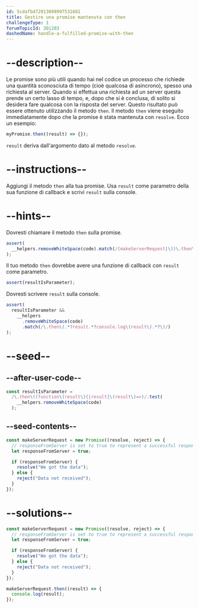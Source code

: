 ```yaml
---
id: 5cdafbd72913098997531681
title: Gestire una promise mantenuta con then
challengeType: 1
forumTopicId: 301203
dashedName: handle-a-fulfilled-promise-with-then
---
```


# --description--

Le promise sono più utili quando hai nel codice un processo che richiede una quantità sconosciuta di tempo (cioè qualcosa di asincrono), spesso una richiesta al server. Quando si effettua una richiesta ad un server questa prende un certo lasso di tempo, e, dopo che si è conclusa, di solito si desidera fare qualcosa con la risposta del server. Questo risultato può essere ottenuto utilizzando il metodo `then`. Il metodo `then` viene eseguito immediatamente dopo che la promise è stata mantenuta con `resolve`. Ecco un esempio:

```js
myPromise.then((result) => {});
```

`result` deriva dall'argomento dato al metodo `resolve`.

# --instructions--

Aggiungi il metodo `then` alla tua promise. Usa `result` come parametro della sua funzione di callback e scrivi `result` sulla console.

# --hints--

Dovresti chiamare il metodo `then` sulla promise.

```js
assert(
  __helpers.removeWhiteSpace(code).match(/(makeServerRequest|\))\.then\(/g)
);
```

Il tuo metodo `then` dovrebbe avere una funzione di callback con `result` come parametro.

```js
assert(resultIsParameter);
```

Dovresti scrivere `result` sulla console.

```js
assert(
  resultIsParameter &&
    __helpers
      .removeWhiteSpace(code)
      .match(/\.then\(.*?result.*?console.log\(result\).*?\)/)
);
```

# --seed--

## --after-user-code--

```js
const resultIsParameter =
  /\.then\((function\(result\){|result|\(result\)=>)/.test(
    __helpers.removeWhiteSpace(code)
  );
```

## --seed-contents--

```js
const makeServerRequest = new Promise((resolve, reject) => {
  // responseFromServer is set to true to represent a successful response from a server
  let responseFromServer = true;

  if (responseFromServer) {
    resolve("We got the data");
  } else {
    reject("Data not received");
  }
});
```

# --solutions--

```js
const makeServerRequest = new Promise((resolve, reject) => {
  // responseFromServer is set to true to represent a successful response from a server
  let responseFromServer = true;

  if (responseFromServer) {
    resolve("We got the data");
  } else {
    reject("Data not received");
  }
});

makeServerRequest.then((result) => {
  console.log(result);
});
```
